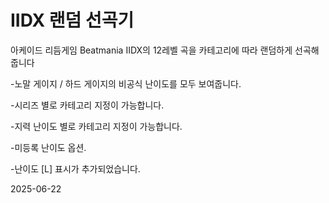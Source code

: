 # IIDX 랜덤 선곡기
아케이드 리듬게임 Beatmania IIDX의 12레벨 곡을 카테고리에 따라 랜덤하게 선곡해줍니다

-노말 게이지 / 하드 게이지의 비공식 난이도를 모두 보여줍니다.

-시리즈 별로 카테고리 지정이 가능합니다.

-지력 난이도 별로 카테고리 지정이 가능합니다.

-미등록 난이도 옵션.

-난이도 [L] 표시가 추가되었습니다.

2025-06-22 
